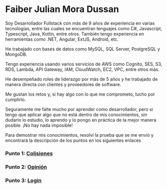 # Faiber Julian Mora Dussan
Soy Desarrollador Fullstack con más de 9 años de experiencia en varias tecnologías, entre las cuales se encuentran lenguajes como C#, Javascript, Typescript, Java, Kotlin, entre otros. También tengo experiencia en herramientas como .NET, Angular, ExtJS, Android, etc.

He trabajado con bases de datos como MySQL, SQL Server, PostgreSQL y MongoDB.

Tengo experiencia usando varios servicios de AWS como Cognito, SES, S3, RDS, Lambda, API Gateway, IAM, CloudWatch, EC2, VPC, entre otros más.

He desempeñado roles de liderazgo por más de 5 años y he trabajado de manera directa con clientes y proveedores de software.

Me gustan los retos y, si hay algo con lo que me comprometo, lucho por cumplirlo.

Seguramente me falte mucho por aprender como desarrollador, pero si tengo que aplicar algo que no está dentro de mis conocimientos, sin dudarlo lo estudio, lo aprendo y lo pongo en práctica de la mejor manera posible. ¡No hay nada imposible!


Para demostrar mis conocimientos, resolví la prueba que se me envió y encontrará la descripción de los puntos en los siguientes enlaces

### Punto 1: [Colisiones](./colisiones/README.md)
### Punto 2: [Opinión](./opinion/README.md)
### Punto 3: [Login](./login/README.md)